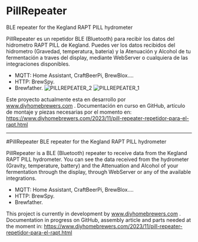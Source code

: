 # PillRepeater
BLE repeater for the Kegland RAPT PILL hydrometer



PillRepeater es un repetidor BLE (Bluetooth) para recibir los datos del hidrometro RAPT PILL de Kegland.
Puedes ver los datos recibidos del hidrometro (Gravedad, temperatura, bateria) y la Atenuación y Alcohol de tu fermentación a traves del display, mediante WebServer o cualquiera de las integraciones disponibles.
- MQTT: Home Assistant, CraftBeerPi, BrewBlox....
- HTTP: BrewSpy.
- Brewfather.
![PILLREPEATER_2](https://github.com/diyhomebrewers/PillRepeater/assets/77629780/4a526e24-00f4-488b-bd1a-6623d7e9f6ad)
![PILLREPEATER_1](https://github.com/diyhomebrewers/PillRepeater/assets/77629780/1e4f4afc-8413-4848-8560-2e4ad838ef9a)

Este proyecto actualmente esta en desarrollo por www.diyhomebrewers.com . Documentación en curso en GitHub, artículo de montaje y piezas necesarias por el momento en: https://www.diyhomebrewers.com/2023/11/pill-repeater-repetidor-para-el-rapt.html
__________________________________________________________

#PillRepeater
BLE repeater for the Kegland RAPT PILL hydrometer

PillRepeater is a BLE (Bluetooth) repeater to receive data from the Kegland RAPT PILL hydrometer.
You can see the data received from the hydrometer (Gravity, temperature, battery) and the Attenuation and Alcohol of your fermentation through the display, through WebServer or any of the available integrations.
- MQTT: Home Assistant, CraftBeerPi, BrewBlox....
- HTTP: BrewSpy.
- Brewfather.

This project is currently in development by www.diyhomebrewers.com . Documentation in progress on GitHub, assembly article and parts needed at the moment in: https://www.diyhomebrewers.com/2023/11/pill-repeater-repetidor-para-el-rapt.html
